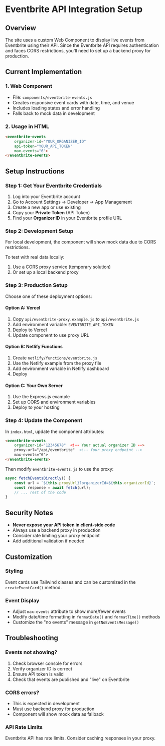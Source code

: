 # Eventbrite API Integration Setup

## Overview
The site uses a custom Web Component to display live events from Eventbrite using their API. Since the Eventbrite API requires authentication and faces CORS restrictions, you'll need to set up a backend proxy for production.

## Current Implementation

### 1. Web Component
- File: `components/eventbrite-events.js`
- Creates responsive event cards with date, time, and venue
- Includes loading states and error handling
- Falls back to mock data in development

### 2. Usage in HTML
```html
<eventbrite-events 
    organizer-id="YOUR_ORGANIZER_ID"
    api-token="YOUR_API_TOKEN"
    max-events="6">
</eventbrite-events>
```

## Setup Instructions

### Step 1: Get Your Eventbrite Credentials

1. Log into your Eventbrite account
2. Go to Account Settings → Developer → App Management
3. Create a new app or use existing
4. Copy your **Private Token** (API Token)
5. Find your **Organizer ID** in your Eventbrite profile URL

### Step 2: Development Setup

For local development, the component will show mock data due to CORS restrictions.

To test with real data locally:
1. Use a CORS proxy service (temporary solution)
2. Or set up a local backend proxy

### Step 3: Production Setup

Choose one of these deployment options:

#### Option A: Vercel
1. Copy `api/eventbrite-proxy.example.js` to `api/eventbrite.js`
2. Add environment variable: `EVENTBRITE_API_TOKEN`
3. Deploy to Vercel
4. Update component to use proxy URL

#### Option B: Netlify Functions
1. Create `netlify/functions/eventbrite.js`
2. Use the Netlify example from the proxy file
3. Add environment variable in Netlify dashboard
4. Deploy

#### Option C: Your Own Server
1. Use the Express.js example
2. Set up CORS and environment variables
3. Deploy to your hosting

### Step 4: Update the Component

In `index.html`, update the component attributes:
```html
<eventbrite-events 
    organizer-id="12345678"  <!-- Your actual organizer ID -->
    proxy-url="/api/eventbrite"  <!-- Your proxy endpoint -->
    max-events="6">
</eventbrite-events>
```

Then modify `eventbrite-events.js` to use the proxy:
```javascript
async fetchEventsDirectly() {
    const url = `${this.proxyUrl}?organizerId=${this.organizerId}`;
    const response = await fetch(url);
    // ... rest of the code
}
```

## Security Notes

- **Never expose your API token in client-side code**
- Always use a backend proxy in production
- Consider rate limiting your proxy endpoint
- Add additional validation if needed

## Customization

### Styling
Event cards use Tailwind classes and can be customized in the `createEventCard()` method.

### Event Display
- Adjust `max-events` attribute to show more/fewer events
- Modify date/time formatting in `formatDate()` and `formatTime()` methods
- Customize the "no events" message in `getNoEventsMessage()`

## Troubleshooting

### Events not showing?
1. Check browser console for errors
2. Verify organizer ID is correct
3. Ensure API token is valid
4. Check that events are published and "live" on Eventbrite

### CORS errors?
- This is expected in development
- Must use backend proxy for production
- Component will show mock data as fallback

### API Rate Limits
Eventbrite API has rate limits. Consider caching responses in your proxy.